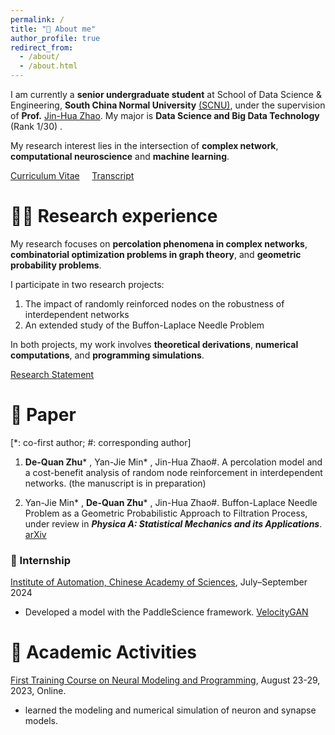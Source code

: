 ```yaml
---
permalink: /
title: "📖 About me"
author_profile: true
redirect_from: 
  - /about/
  - /about.html
---
```

I am currently a **senior undergraduate student** at School of Data Science & Engineering, **South China Normal University** [(SCNU)](https://www.scnu.edu.cn/), under the supervision of **Prof.** [Jin-Hua Zhao](http://ds.scnu.edu.cn/a/20221109/116.html). My major is **Data Science and Big Data Technology** (Rank 1/30) .

My research interest lies in the intersection of **complex network**, **computational neuroscience** and **machine learning**.

[Curriculum Vitae](./assets/CV.pdf) &nbsp;&nbsp;&nbsp; [Transcript](./assets/Transcript.pdf)



# 👨‍🔬 Research experience

My research focuses on **percolation phenomena in complex networks**, **combinatorial optimization problems in graph theory**, and **geometric probability problems**.

I participate in two research projects:

1. The impact of randomly reinforced nodes on the robustness of interdependent networks
2. An extended study of the Buffon-Laplace Needle Problem

In both projects, my work involves **theoretical derivations**, **numerical computations**, and **programming simulations**. 

[Research Statement](./assets/RS.pdf)



# 📝 Paper

[*: co-first author; #: corresponding author]

1. **De-Quan Zhu*** , Yan-Jie Min* , Jin-Hua Zhao#. A percolation model and a cost-benefit analysis of random node reinforcement in interdependent networks. (the manuscript is in preparation)

2. Yan-Jie Min* , **De-Quan Zhu*** , Jin-Hua Zhao#. Buffon-Laplace Needle Problem as a Geometric Probabilistic Approach to Filtration Process, under review in ***Physica A: Statistical Mechanics and its Applications***. [arXiv](https://arxiv.org/abs/2402.06670)

### 🧱 Internship
[Institute of Automation, Chinese Academy of Sciences](http://english.ia.cas.cn/), July–September 2024
- Developed a model with the PaddleScience framework. [VelocityGAN](https://paddlescience-docs.readthedocs.io/zh-cn/latest/zh/examples/velocity_gan/)

# 🧠 Academic Activities
[First Training Course on Neural Modeling and Programming](https://github.com/brainpy/1st-neural-modeling-and-programming-course), August 23-29, 2023, Online.
- learned the modeling and numerical simulation of neuron and synapse models.
